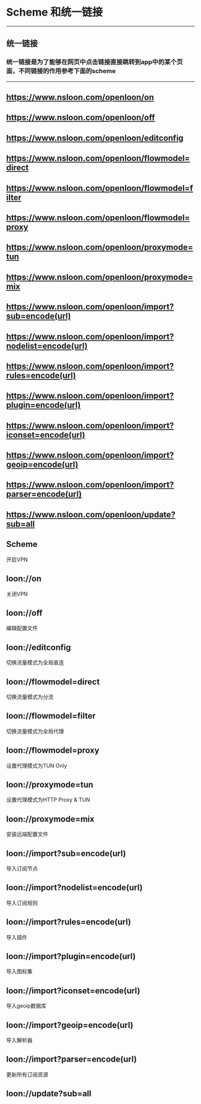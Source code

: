 # Scheme 和统一链接
---
## 统一链接
### 统一链接是为了能够在网页中点击链接直接跳转到app中的某个页面，不同链接的作用参考下面的scheme
---
https://www.nsloon.com/openloon/on
---
https://www.nsloon.com/openloon/off
---
https://www.nsloon.com/openloon/editconfig
---
https://www.nsloon.com/openloon/flowmodel=direct
---
https://www.nsloon.com/openloon/flowmodel=filter
---
https://www.nsloon.com/openloon/flowmodel=proxy
---
https://www.nsloon.com/openloon/proxymode=tun
---
https://www.nsloon.com/openloon/proxymode=mix
---
https://www.nsloon.com/openloon/import?sub=encode(url)
---
https://www.nsloon.com/openloon/import?nodelist=encode(url)
---
https://www.nsloon.com/openloon/import?rules=encode(url)
---
https://www.nsloon.com/openloon/import?plugin=encode(url)
---
https://www.nsloon.com/openloon/import?iconset=encode(url)
---
https://www.nsloon.com/openloon/import?geoip=encode(url)
---
https://www.nsloon.com/openloon/import?parser=encode(url)
---
https://www.nsloon.com/openloon/update?sub=all
---
## Scheme
开启VPN

loon://on
---
关闭VPN

loon://off
---
编辑配置文件

loon://editconfig
---
切换流量模式为全局直连

loon://flowmodel=direct
---
切换流量模式为分流

loon://flowmodel=filter
---
切换流量模式为全局代理

loon://flowmodel=proxy
---
设置代理模式为TUN Only

loon://proxymode=tun
---
设置代理模式为HTTP Proxy & TUN

loon://proxymode=mix
---
安装远端配置文件

loon://import?sub=encode(url)
---
导入订阅节点

loon://import?nodelist=encode(url)
---
导入订阅规则

loon://import?rules=encode(url)
---
导入插件

loon://import?plugin=encode(url)
---
导入图标集

loon://import?iconset=encode(url)
---
导入geoip数据库

loon://import?geoip=encode(url)
---
导入解析器

loon://import?parser=encode(url)
---
更新所有订阅资源

loon://update?sub=all
---
